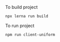 To build project
``` bash
npx lerna run build
```
To run project

``` bash
npm run client-uniform
```

